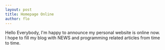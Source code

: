 ```yaml
---
layout: post
title: Homepage Online
author: flo
---
```


Hello Everybody,
I'm happy to announce my personal website is online now.
I hope to fill my blog with NEWS and programming related
articles from time to time.


